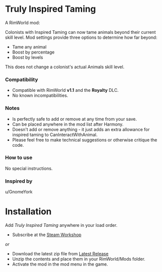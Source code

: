 # Truly Inspired Taming
A RimWorld mod:

Colonists with Inspired Taming can now tame animals beyond their current skill level.
Mod settings provide three options to determine how far beyond:
- Tame any animal
- Boost by percentage
- Boost by levels

This does not change a colonist's actual Animals skill level.

### Compatibility
- Compatible with RimWorld **v1.1** and the **Royalty** DLC.
- No known incompatibilities.

### Notes
- Is perfectly safe to add or remove at any time from your save.
- Can be placed anywhere in the mod list after Harmony.
- Doesn't add or remove anything - it just adds an extra allowance for inspired taming to CanInteractWithAnimal.
- Please feel free to make technical suggestions or otherwise critique the code.

### How to use
No special instructions.

### Inspired by
u/GnomeYork

# Installation
Add _Truly Inspired Taming_ anywhere in your load order.
- Subscribe at the [Steam Workshop](https://steamcommunity.com/sharedfiles/filedetails/?id=2074830225)

 _or_

- Download the latest zip file from [Latest Release](https://github.com/okradonkey/TrulyInspiredTaming/releases)
- Unzip the contents and place them in your RimWorld/Mods folder.
- Activate the mod in the mod menu in the game.
